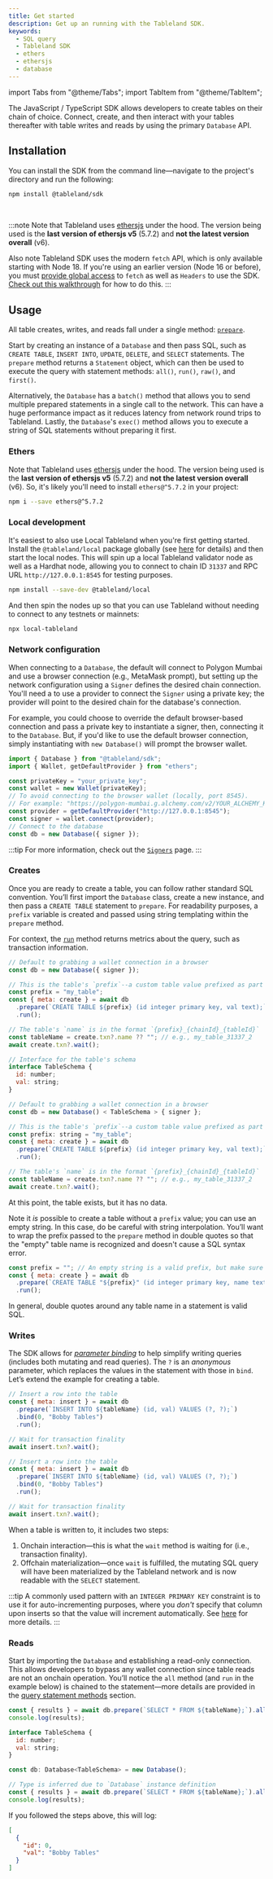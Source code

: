```yaml
---
title: Get started
description: Get up an running with the Tableland SDK.
keywords:
  - SQL query
  - Tableland SDK
  - ethers
  - ethersjs
  - database
---
```


import Tabs from "@theme/Tabs";
import TabItem from "@theme/TabItem";

The JavaScript / TypeScript SDK allows developers to create tables on their chain of choice. Connect, create, and then interact with your tables thereafter with table writes and reads by using the primary `Database` API.

## Installation

You can install the SDK from the command line—navigate to the project's directory and run the following:

```bash npm2yarn
npm install @tableland/sdk
```

<br />

:::note
Note that Tableland uses [ethersjs](https://docs.ethers.org/v5/) under the hood. The version being used is the **last version of ethersjs v5** (5.7.2) and **not the latest version overall** (v6).

Also note Tableland SDK uses the modern `fetch` API, which is only available starting with Node 18. If you're using an earlier version (Node 16 or before), you must [provide global access](https://github.com/node-fetch/node-fetch#providing-global-access) to `fetch` as well as `Headers` to use the SDK. [Check out this walkthrough](/sdk/reference/compatability#node-polyfills) for how to do this.
:::

## Usage

All table creates, writes, and reads fall under a single method: [`prepare`](/sdk/database/prepared-statements).

Start by creating an instance of a `Database` and then pass SQL, such as `CREATE TABLE`, `INSERT INTO`, `UPDATE`, `DELETE`, and `SELECT` statements. The `prepare` method returns a `Statement` object, which can then be used to execute the query with statement methods: `all()`, `run()`, `raw()`, and `first()`.

Alternatively, the `Database` has a `batch()` method that allows you to send multiple prepared statements in a single call to the network. This can have a huge performance impact as it reduces latency from network round trips to Tableland. Lastly, the `Database`'s `exec()` method allows you to execute a string of SQL statements without preparing it first.

### Ethers

Note that Tableland uses [ethersjs](https://docs.ethers.org/v5/) under the hood. The version being used is the **last version of ethersjs v5** (5.7.2) and **not the latest version overall** (v6). So, it's likely you'll need to install `ethers@^5.7.2` in your project:

```bash
npm i --save ethers@^5.7.2
```

### Local development

It's easiest to also use Local Tableland when you're first getting started. Install the `@tableland/local` package globally (see [here](/local-tableland) for details) and then start the local nodes. This will spin up a local Tableland validator node as well as a Hardhat node, allowing you to connect to chain ID `31337` and RPC URL `http://127.0.0.1:8545` for testing purposes.

```bash npm2yarn
npm install --save-dev @tableland/local
```

And then spin the nodes up so that you can use Tableland without needing to connect to any testnets or mainnets:

```bash
npx local-tableland
```

### Network configuration

When connecting to a `Database`, the default will connect to Polygon Mumbai and use a browser connection (e.g., MetaMask prompt), but setting up the network configuration using a `Signer` defines the desired chain connection. You'll need a to use a provider to connect the `Signer` using a private key; the provider will point to the desired chain for the database's connection.

For example, you could choose to override the default browser-based connection and pass a private key to instantiate a signer, then, connecting it to the `Database`. But, if you'd like to use the default browser connection, simply instantiating with `new Database()` will prompt the browser wallet.

```js
import { Database } from "@tableland/sdk";
import { Wallet, getDefaultProvider } from "ethers";

const privateKey = "your_private_key";
const wallet = new Wallet(privateKey);
// To avoid connecting to the browser wallet (locally, port 8545).
// For example: "https://polygon-mumbai.g.alchemy.com/v2/YOUR_ALCHEMY_KEY"
const provider = getDefaultProvider("http://127.0.0.1:8545");
const signer = wallet.connect(provider);
// Connect to the database
const db = new Database({ signer });
```

:::tip
For more information, check out the [`Signers`](/sdk/database/signers) page.
:::

### Creates

Once you are ready to create a table, you can follow rather standard SQL convention. You’ll first import the `Database` class, create a new instance, and then pass a `CREATE TABLE` statement to `prepare`. For readability purposes, a `prefix` variable is created and passed using string templating within the `prepare` method.

For context, the [`run`](/sdk/database/query-statement-methods#run) method returns metrics about the query, such as transaction information.

<Tabs groupId="sdk">
<TabItem value="js" label="JavaScript" default>

```js
// Default to grabbing a wallet connection in a browser
const db = new Database({ signer });

// This is the table's `prefix`--a custom table value prefixed as part of the table's name
const prefix = "my_table";
const { meta: create } = await db
  .prepare(`CREATE TABLE ${prefix} (id integer primary key, val text);`)
  .run();

// The table's `name` is in the format `{prefix}_{chainId}_{tableId}`
const tableName = create.txn?.name ?? ""; // e.g., my_table_31337_2
await create.txn?.wait();
```

</TabItem>
<TabItem value="ts" label="TypeScript">

```js
// Interface for the table's schema
interface TableSchema {
  id: number;
  val: string;
}

// Default to grabbing a wallet connection in a browser
const db = new Database() < TableSchema > { signer };

// This is the table's `prefix`--a custom table value prefixed as part of the table's name
const prefix: string = "my_table";
const { meta: create } = await db
  .prepare(`CREATE TABLE ${prefix} (id integer primary key, val text);`)
  .run();

// The table's `name` is in the format `{prefix}_{chainId}_{tableId}`
const tableName = create.txn?.name ?? ""; // e.g., my_table_31337_2
await create.txn?.wait();
```

</TabItem>
</Tabs>

At this point, the table exists, but it has no data.

Note it _is_ possible to create a table without a `prefix` value; you can use an empty string. In this case, do be careful with string interpolation. You’ll want to wrap the prefix passed to the `prepare` method in double quotes so that the "empty" table name is recognized and doesn't cause a SQL syntax error.

```js
const prefix = ""; // An empty string is a valid prefix, but make sure the CREATE TABLE statement sees it!
const { meta: create } = await db
  .prepare(`CREATE TABLE "${prefix}" (id integer primary key, name text);`)
  .run();
```

In general, double quotes around any table name in a statement is valid SQL.

### Writes

The SDK allows for _[parameter binding](/sdk/database/prepared-statements#parameter-binding)_ to help simplify writing queries (includes both mutating and read queries). The `?` is an _anonymous_ parameter, which replaces the values in the statement with those in `bind`. Let’s extend the example for creating a table.

<Tabs groupId="sdk">
<TabItem value="js" label="JavaScript" default>

```js
// Insert a row into the table
const { meta: insert } = await db
  .prepare(`INSERT INTO ${tableName} (id, val) VALUES (?, ?);`)
  .bind(0, "Bobby Tables")
  .run();

// Wait for transaction finality
await insert.txn?.wait();
```

</TabItem>
<TabItem value="ts" label="TypeScript">

```js
// Insert a row into the table
const { meta: insert } = await db
  .prepare(`INSERT INTO ${tableName} (id, val) VALUES (?, ?);`)
  .bind(0, "Bobby Tables")
  .run();

// Wait for transaction finality
await insert.txn?.wait();
```

</TabItem>
</Tabs>

When a table is written to, it includes two steps:

1. Onchain interaction—this is what the `wait` method is waiting for (i.e., transaction finality).
2. Offchain materialization—once `wait` is fulfilled, the mutating SQL query will have been materialized by the Tableland network and is now readable with the `SELECT` statement.

:::tip
A commonly used pattern with an `INTEGER PRIMARY KEY` constraint is to use it for auto-incrementing purposes, where you _don't_ specify that column upon inserts so that the value will increment automatically. See [here](/playbooks/sql/incrementing-values) for more details.
:::

### Reads

Start by importing the `Database` and establishing a read-only connection. This allows developers to bypass any wallet connection since table reads are not an onchain operation. You’ll notice the `all` method (and `run` in the example below) is chained to the statement—more details are provided in the [query statement methods](/sdk/database/query-statement-methods) section.

<Tabs groupId="sdk">
<TabItem value="js" label="JavaScript" default>

```js
const { results } = await db.prepare(`SELECT * FROM ${tableName};`).all();
console.log(results);
```

</TabItem>
<TabItem value="ts" label="TypeScript">

```js
interface TableSchema {
  id: number;
  val: string;
}

const db: Database<TableSchema> = new Database();

// Type is inferred due to `Database` instance definition
const { results } = await db.prepare(`SELECT * FROM ${tableName};`).all();
console.log(results);
```

</TabItem>
</Tabs>

If you followed the steps above, this will log:

```json
[
  {
    "id": 0,
    "val": "Bobby Tables"
  }
]
```
